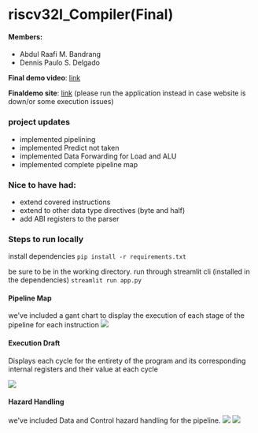 # riscv32I_Compiler(Final)
#### Members:
- Abdul Raafi M. Bandrang
- Dennis Paulo S. Delgado

**Final demo video**: [link](https://youtu.be/-2WyiwqkFhU)

**Finaldemo site**: [link](https://riscv32icompiler-icnpgctosobyj4j5rysekk.streamlit.app/) (please run the application instead in case website is down/or some execution issues)

### project updates
- implemented pipelining
- implemented Predict not taken
- implemented Data Forwarding for Load and ALU
- implemented complete pipeline map

### Nice to have had:
- extend covered instructions
- extend to other data type directives (byte and half)
- add ABI registers to the parser

### Steps to run locally
install dependencies
```pip install -r requirements.txt```

be sure to be in the working directory. 
run through streamlit cli (installed in the dependencies)
```streamlit run app.py```

#### Pipeline Map 
we've included a gant chart to display the execution of each stage of the pipeline for each instruction
![](images/pipeline_map.png)


#### Execution Draft
Displays each cycle for the entirety of the program and its corresponding internal registers and their value at each cycle

![](images/Execution.png)

#### Hazard Handling
we've included Data and Control hazard handling for the pipeline.
![](images/Data_Hazard.png)
![](images/pipeline_map.png)